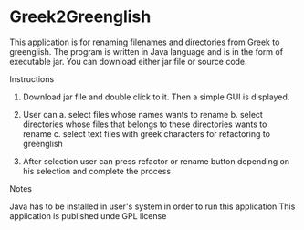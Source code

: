 Greek2Greenglish
================

This application is for renaming filenames and directories from Greek to greenglish. 
The program is written in Java language and is in the form of executable jar. You can download either 
jar file or source code.

Instructions 

1. Download jar file and double click to it. Then a simple GUI is displayed. 
2. User can 
  a. select files whose names wants to rename
  b. select directories whose files that belongs to these directories wants to rename
  c. select text files with greek characters for refactoring to greenglish

3. After selection user can press refactor or rename button depending on his selection and complete the process


Notes

Java has to be installed in user's system in order to run this application
This application is published unde GPL license
